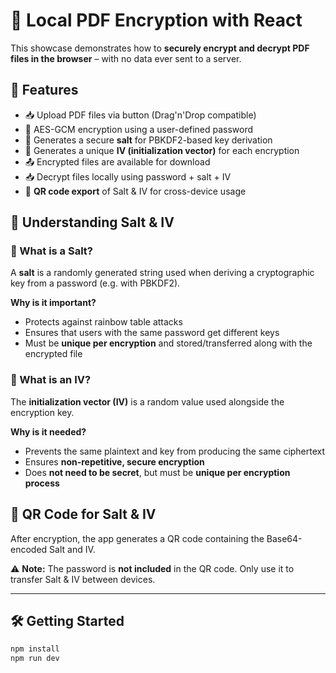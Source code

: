 # 🔐 Local PDF Encryption with React

This showcase demonstrates how to **securely encrypt and decrypt PDF files in the browser** – with no data ever sent to a server.

## 🚀 Features

- 📥 Upload PDF files via button (Drag'n'Drop compatible)
- 🔐 AES-GCM encryption using a user-defined password
- 🧂 Generates a secure **salt** for PBKDF2-based key derivation
- 🔁 Generates a unique **IV (initialization vector)** for each encryption
- 📤 Encrypted files are available for download
- 📥 Decrypt files locally using password + salt + IV
- 📱 **QR code export** of Salt & IV for cross-device usage

## 🧠 Understanding Salt & IV

### 🧂 What is a Salt?

A **salt** is a randomly generated string used when deriving a cryptographic key from a password (e.g. with PBKDF2).

**Why is it important?**

- Protects against rainbow table attacks
- Ensures that users with the same password get different keys
- Must be **unique per encryption** and stored/transferred along with the encrypted file

### 🔁 What is an IV?

The **initialization vector (IV)** is a random value used alongside the encryption key.

**Why is it needed?**

- Prevents the same plaintext and key from producing the same ciphertext
- Ensures **non-repetitive, secure encryption**
- Does **not need to be secret**, but must be **unique per encryption process**

## 📱 QR Code for Salt & IV

After encryption, the app generates a QR code containing the Base64-encoded Salt and IV.

⚠️ **Note:** The password is **not included** in the QR code. Only use it to transfer Salt & IV between devices.

---

## 🛠️ Getting Started

```bash
npm install
npm run dev

